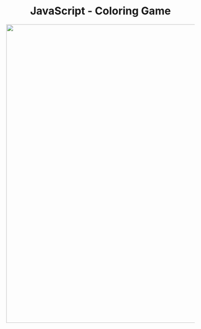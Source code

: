 <h1 align="center">
   JavaScript - Coloring Game
</h1>

<p align="center">
  <img src="https://github.com/ozkannbuyuk/js-exercises/assets/111967202/79f3ab9e-8dd9-4922-9f1a-3e8b4285421e" width="800" />
</p>
